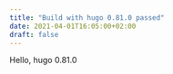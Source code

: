 ```yaml
---
title: "Build with hugo 0.81.0 passed"
date: 2021-04-01T16:05:00+02:00
draft: false
---
```


Hello, hugo 0.81.0
